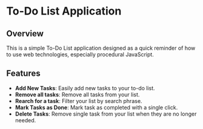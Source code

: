 # To-Do List Application

## Overview

This is a simple To-Do List application designed as a quick reminder of how to use web technologies, especially procedural JavaScript.

## Features

- **Add New Tasks**: Easily add new tasks to your to-do list.
- **Remove all tasks**: Remove all tasks from your list.
- **Rearch for a task**: Filter your list by search phrase.
- **Mark Tasks as Done**: Mark task as completed with a single click.
- **Delete Tasks**: Remove single task from your list when they are no longer needed.
